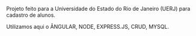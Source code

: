 Projeto feito para a Universidade do Estado do Rio de Janeiro (UERJ) para cadastro de alunos.

Utilizamos aqui o ÂNGULAR, NODE, EXPRESS.JS, CRUD, MYSQL.

